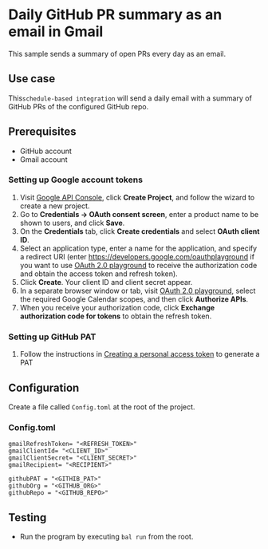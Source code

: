 # Daily GitHub PR summary as an email in Gmail

This sample sends a summary of open PRs every day as an email.

## Use case
This`schedule-based integration` will send a daily email with a summary of GitHub PRs of the configured GitHub repo.

## Prerequisites
* GitHub account
* Gmail account

### Setting up Google account tokens
1. Visit [Google API Console](https://console.developers.google.com), click **Create Project**, and follow the wizard to create a new project.
2. Go to **Credentials -> OAuth consent screen**, enter a product name to be shown to users, and click **Save**.
3. On the **Credentials** tab, click **Create credentials** and select **OAuth client ID**.
4. Select an application type, enter a name for the application, and specify a redirect URI (enter https://developers.google.com/oauthplayground if you want to use
   [OAuth 2.0 playground](https://developers.google.com/oauthplayground) to receive the authorization code and obtain the
   access token and refresh token).
5. Click **Create**. Your client ID and client secret appear.
6. In a separate browser window or tab, visit [OAuth 2.0 playground](https://developers.google.com/oauthplayground), select the required Google Calendar scopes, and then click **Authorize APIs**.
7. When you receive your authorization code, click **Exchange authorization code for tokens** to obtain the refresh token.

### Setting up GitHub PAT
1. Follow the instructions in [Creating a personal access token](https://docs.github.com/en/authentication/keeping-your-account-and-data-secure/creating-a-personal-access-token) to generate a PAT

## Configuration
Create a file called `Config.toml` at the root of the project.

### Config.toml
```
gmailRefreshToken= "<REFRESH_TOKEN>"
gmailClientId= "<CLIENT_ID>"
gmailClientSecret= "<CLIENT_SECRET>"
gmailRecipient= "<RECIPIENT>"

githubPAT = "<GITHIB_PAT>"
githubOrg = "<GITHUB_ORG>"
githubRepo = "<GITHUB_REPO>"
```

## Testing
- Run the program by executing `bal run` from the root. 